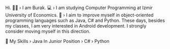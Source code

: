 Hi. 
👱‍♂️ › I am Burak.
💻 › I am studying Computer Programming at Izmir University of Economics. 
💼 › I aim to improve myself in object-oriented programming languages ​​such as Java, C# and Python. These days, besides my classes, I am very interested in Android development. I strongly consider moving myself in this direction.

🎯 My Skills
                   › Java
In Junior Position › C# 
                   › Python
<!--
**burakersanPrime/burakersanPrime** is a ✨ _special_ ✨ repository because its `README.md` (this file) appears on your GitHub profile.

Here are some ideas to get you started:

- 🔭 I’m currently working on ...
- 🌱 I’m currently learning ...
- 👯 I’m looking to collaborate on ...
- 🤔 I’m looking for help with ...
- 💬 Ask me about ...
- 📫 How to reach me: ...
- 😄 Pronouns: ...
- ⚡ Fun fact: ...
-->
